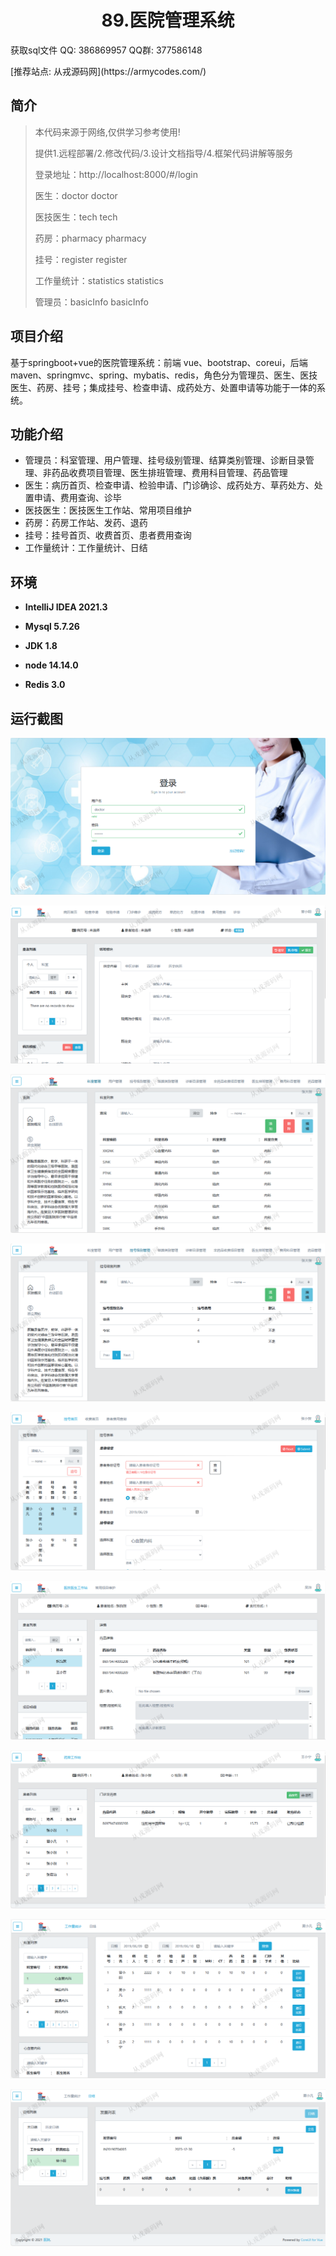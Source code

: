 <p><h1 align="center">89.医院管理系统</h1></p>

<p> 获取sql文件 QQ: 386869957 QQ群: 377586148 </p>
<p> [推荐站点: 从戎源码网](https://armycodes.com/) </p>

## 简介

> 本代码来源于网络,仅供学习参考使用!
>
> 提供1.远程部署/2.修改代码/3.设计文档指导/4.框架代码讲解等服务
>  
> 登录地址：http://localhost:8000/#/login
> 
> 医生：doctor doctor
> 
> 医技医生：tech tech
> 
> 药房：pharmacy pharmacy
> 
> 挂号：register register
> 
> 工作量统计：statistics statistics
> 
> 管理员：basicInfo basicInfo
>

## 项目介绍
基于springboot+vue的医院管理系统：前端 vue、bootstrap、coreui，后端 maven、springmvc、spring、mybatis、redis，角色分为管理员、医生、医技医生、药房、挂号；集成挂号、检查申请、成药处方、处置申请等功能于一体的系统。

## 功能介绍

- 管理员：科室管理、用户管理、挂号级别管理、结算类别管理、诊断目录管理、非药品收费项目管理、医生排班管理、费用科目管理、药品管理
- 医生：病历首页、检查申请、检验申请、门诊确诊、成药处方、草药处方、处置申请、费用查询、诊毕
- 医技医生：医技医生工作站、常用项目维护
- 药房：药房工作站、发药、退药
- 挂号：挂号首页、收费首页、患者费用查询
- 工作量统计：工作量统计、日结

## 环境

- <b>IntelliJ IDEA 2021.3</b>

- <b>Mysql 5.7.26</b>

- <b>JDK 1.8</b>

- <b>node 14.14.0</b>

- <b>Redis 3.0</b>

## 运行截图
![](screenshot/1.png)

![](screenshot/2.png)

![](screenshot/3.png)

![](screenshot/4.png)

![](screenshot/5.png)

![](screenshot/6.png)

![](screenshot/7.png)

![](screenshot/8.png)

![](screenshot/9.png)